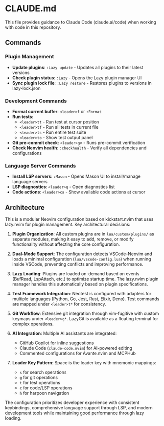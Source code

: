 # CLAUDE.md

This file provides guidance to Claude Code (claude.ai/code) when working with code in this repository.

## Commands

### Plugin Management
- **Update plugins**: `:Lazy update` - Updates all plugins to their latest versions
- **Check plugin status**: `:Lazy` - Opens the Lazy plugin manager UI
- **Sync plugin lock file**: `:Lazy restore` - Restores plugins to versions in lazy-lock.json

### Development Commands
- **Format current buffer**: `<leader>f` or `:Format`
- **Run tests**:
  - `<leader>tt` - Run test at cursor position
  - `<leader>tf` - Run all tests in current file
  - `<leader>ts` - Run entire test suite
  - `<leader>to` - Show test output panel
- **Git pre-commit check**: `<leader>gv` - Runs pre-commit verification
- **Check Neovim health**: `:checkhealth` - Verify all dependencies and configurations

### Language Server Commands
- **Install LSP servers**: `:Mason` - Opens Mason UI to install/manage language servers
- **LSP diagnostics**: `<leader>q` - Open diagnostics list
- **Code actions**: `<leader>ca` - Show available code actions at cursor

## Architecture

This is a modular Neovim configuration based on kickstart.nvim that uses lazy.nvim for plugin management. Key architectural decisions:

1. **Plugin Organization**: All custom plugins are in `lua/custom/plugins/` as separate modules, making it easy to add, remove, or modify functionality without affecting the core configuration.

2. **Dual-Mode Support**: The configuration detects VSCode-Neovim and loads a minimal configuration (`lua/vscode-config.lua`) when running inside VSCode, preventing conflicts and improving performance.

3. **Lazy Loading**: Plugins are loaded on-demand based on events (BufRead, LspAttach, etc.) to optimize startup time. The lazy.nvim plugin manager handles this automatically based on plugin specifications.

4. **Test Framework Integration**: Neotest is configured with adapters for multiple languages (Python, Go, Jest, Rust, Elixir, Deno). Test commands are mapped under `<leader>t*` for consistency.

5. **Git Workflow**: Extensive git integration through vim-fugitive with custom keymaps under `<leader>g*`. LazyGit is available as a floating terminal for complex operations.

6. **AI Integration**: Multiple AI assistants are integrated:
   - GitHub Copilot for inline suggestions
   - Claude Code (`claude-code.nvim`) for AI-powered editing
   - Commented configurations for Avante.nvim and MCPHub

7. **Leader Key Pattern**: Space is the leader key with mnemonic mappings:
   - `s` for search operations
   - `g` for git operations  
   - `t` for test operations
   - `c` for code/LSP operations
   - `h` for harpoon navigation

The configuration prioritizes developer experience with consistent keybindings, comprehensive language support through LSP, and modern development tools while maintaining good performance through lazy loading.
